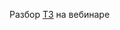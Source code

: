 Разбор [ТЗ](https://github.com/aristofun/webdevdao/blob/master/test_assignments/news_site_API.md) на вебинаре
